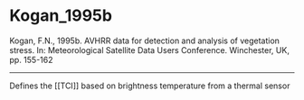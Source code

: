 # Kogan_1995b

Kogan, F.N., 1995b. AVHRR data for detection and analysis of vegetation stress. In: Meteorological Satellite Data Users Conference. Winchester, UK, pp. 155-162

---

Defines the [[TCI]] based on brightness temperature from a thermal sensor